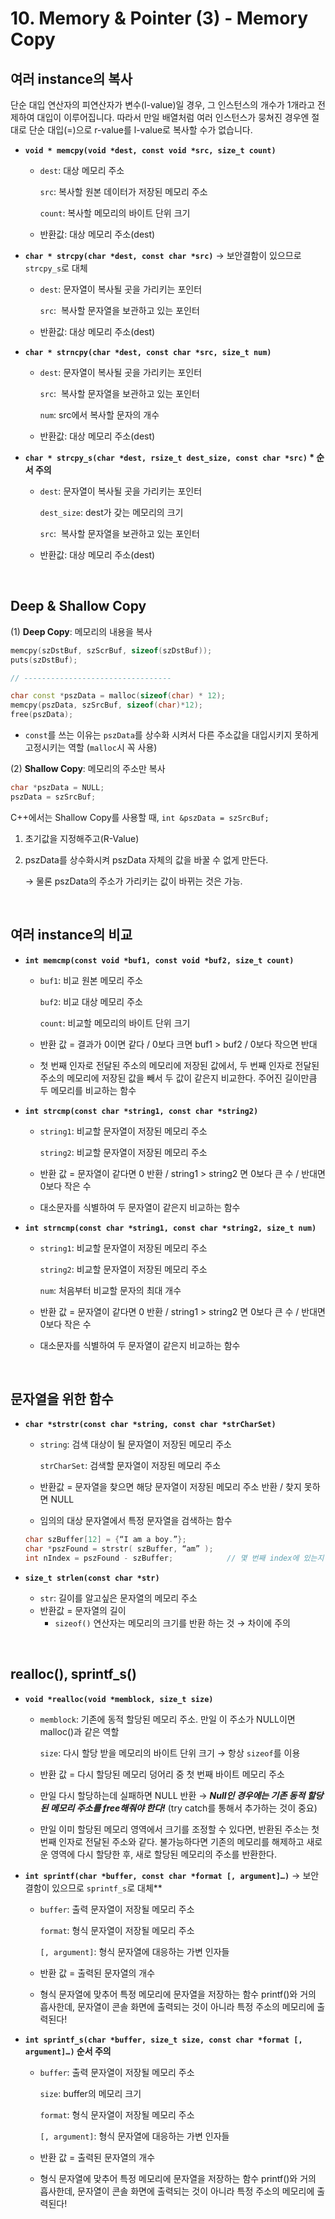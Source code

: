 # 10. Memory & Pointer (3) - Memory Copy

## 여러 instance의 복사
단순 대입 연산자의 피연산자가 변수(l-value)일 경우, 그 인스턴스의 개수가 1개라고 전제하여 대입이 이루어집니다. 따라서 만일 배열처럼 여러 인스턴스가 뭉쳐진 경우엔 절대로 단순 대입(=)으로 r-value를 l-value로 복사할 수가 없습니다.

- **`void * memcpy(void *dest, const void *src, size_t count)`**
    - `dest`: 대상 메모리 주소

      `src`: 복사할 원본 데이터가 저장된 메모리 주소

      `count`: 복사할 메모리의 바이트 단위 크기

    - 반환값: 대상 메모리 주소(dest)
- **`char * strcpy(char *dest, const char *src)`** → 보안결함이 있으므로 `strcpy_s`로 대체
    - `dest`: 문자열이 복사될 곳을 가리키는 포인터

        `src`:  복사할 문자열을 보관하고 있는 포인터

    - 반환값: 대상 메모리 주소(dest)
- **`char * strncpy(char *dest, const char *src, size_t num)`**
    - `dest`: 문자열이 복사될 곳을 가리키는 포인터

        `src`:  복사할 문자열을 보관하고 있는 포인터

        `num`: src에서 복사할 문자의 개수

    - 반환값: 대상 메모리 주소(dest)
- **`char * strcpy_s(char *dest, rsize_t dest_size, const char *src)`  * 순서 주의**
    - `dest`: 문자열이 복사될 곳을 가리키는 포인터

        `dest_size`: dest가 갖는 메모리의 크기 

        `src`:  복사할 문자열을 보관하고 있는 포인터

    - 반환값: 대상 메모리 주소(dest)

<br>

## Deep & Shallow Copy

(1) **Deep Copy**: 메모리의 내용을 복사

```cpp
memcpy(szDstBuf, szScrBuf, sizeof(szDstBuf));
puts(szDstBuf);

// ---------------------------------

char const *pszData = malloc(sizeof(char) * 12);
memcpy(pszData, szSrcBuf, sizeof(char)*12);
free(pszData);
```

- `const`를 쓰는 이유는 `pszData`를 상수화 시켜서 다른 주소값을 대입시키지 못하게 고정시키는 역할 (`malloc`시 꼭 사용)

(2) **Shallow Copy**: 메모리의 주소만 복사

```cpp
char *pszData = NULL;
pszData = szSrcBuf;
```

C++에서는 Shallow Copy를 사용할 때, `int &pszData = szSrcBuf;`

1. 초기값을 지정해주고(R-Value)
2. pszData를 상수화시켜 pszData 자체의 값을 바꿀 수 없게 만든다.

      → 물론 pszData의 주소가 가리키는 값이 바뀌는 것은 가능.

<br>

## 여러 instance의 비교

- **`int memcmp(const void *buf1, const void *buf2, size_t count)`**
    - `buf1`: 비교 원본 메모리 주소

        `buf2`: 비교 대상 메모리 주소

        `count`: 비교할 메모리의 바이트 단위 크기

    - 반환 값 = 결과가 0이면 같다 / 0보다 크면 buf1 > buf2 / 0보다 작으면 반대
    - 첫 번째 인자로 전달된 주소의 메모리에 저장된 값에서, 두 번째 인자로 전달된 주소의 메모리에 저장된 값을 빼서 두 값이 같은지 비교한다. 주어진 길이만큼 두 메모리를 비교하는 함수
- **`int strcmp(const char *string1, const char *string2)`**
    - `string1`: 비교할 문자열이 저장된 메모리 주소

        `string2`: 비교할 문자열이 저장된 메모리 주소

    - 반환 값 = 문자열이 같다면 0 반환 / string1 > string2 면 0보다 큰 수 / 반대면 0보다 작은 수
    - 대소문자를 식별하여 두 문자열이 같은지 비교하는 함수
- **`int strncmp(const char *string1, const char *string2, size_t num)`**
    - `string1`: 비교할 문자열이 저장된 메모리 주소

        `string2`: 비교할 문자열이 저장된 메모리 주소

        `num`: 처음부터 비교할 문자의 최대 개수

    - 반환 값 = 문자열이 같다면 0 반환 / string1 > string2 면 0보다 큰 수 / 반대면 0보다 작은 수
    - 대소문자를 식별하여 두 문자열이 같은지 비교하는 함수

<br>

## 문자열을 위한 함수

- **`char *strstr(const char *string, const char *strCharSet)`**
    - `string`: 검색 대상이 될 문자열이 저장된 메모리 주소

        `strCharSet`: 검색할 문자열이 저장된 메모리 주소

    - 반환값 = 문자열을 찾으면 해당 문자열이 저장된 메모리 주소 반환 / 찾지 못하면 NULL
    - 임의의 대상 문자열에서 특정 문자열을 검색하는 함수

    ```cpp
    char szBuffer[12] = {“I am a boy.”};
    char *pszFound = strstr( szBuffer, “am” );
    int nIndex = pszFound - szBuffer;            // 몇 번째 index에 있는지 알아낼 수 있다.
    ```

- **`size_t strlen(const char *str)`**
    - `str`: 길이를 알고싶은 문자열의 메모리 주소
    - 반환값 = 문자열의 길이
        - `sizeof()` 연산자는 메모리의 크기를 반환 하는 것 → 차이에 주의

<br>

## realloc(), sprintf_s()

- **`void *realloc(void *memblock, size_t size)`**
    - `memblock`: 기존에 동적 할당된 메모리 주소. 만일 이 주소가 NULL이면 malloc()과 같은 역할

        `size`: 다시 할당 받을 메모리의 바이트 단위 크기 → 항상 `sizeof`를 이용

    - 반환 값 = 다시 할당된 메모리 덩어리 중 첫 번째 바이트 메모리 주소
    - 만일 다시 할당하는데 실패하면 NULL 반환 → ***Null인 경우에는 기존 동적 할당된 메모리 주소를 free해줘야 한다!*** (try catch를 통해서 추가하는 것이 중요)
    - 만일 이미 할당된 메모리 영역에서 크기를 조정할 수 있다면, 반환된 주소는 첫 번째 인자로 전달된 주소와 같다. 불가능하다면 기존의 메모리를 해제하고 새로운 영역에 다시 할당한 후, 새로 할당된 메모리의 주소를 반환한다.

- **`int sprintf(char *buffer, const char *format [, argument]…)`** → 보안결함이 있으므로 `sprintf_s`로 대체**
    - `buffer`: 출력 문자열이 저장될 메모리 주소

        `format`: 형식 문자열이 저장될 메모리 주소

        `[, argument]`: 형식 문자열에 대응하는 가변 인자들

    - 반환 값 = 출력된 문자열의 개수
    - 형식 문자열에 맞추어 특정 메모리에 문자열을 저장하는 함수
    printf()와 거의 흡사한데, 문자열이 콘솔 화면에 출력되는 것이 아니라 특정 주소의 메모리에 출력된다!
- **`int sprintf_s(char *buffer, size_t size, const char *format [, argument]…)`  순서 주의**
    - `buffer`: 출력 문자열이 저장될 메모리 주소

        `size`: buffer의 메모리 크기

        `format`: 형식 문자열이 저장될 메모리 주소

        `[, argument]`: 형식 문자열에 대응하는 가변 인자들

    - 반환 값 = 출력된 문자열의 개수
    - 형식 문자열에 맞추어 특정 메모리에 문자열을 저장하는 함수
    printf()와 거의 흡사한데, 문자열이 콘솔 화면에 출력되는 것이 아니라 특정 주소의 메모리에 출력된다!